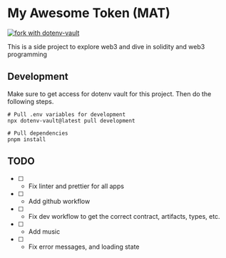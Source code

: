 # My Awesome Token (MAT)

[![fork with dotenv-vault](https://badge.dotenv.org/fork.svg?r=1)](https://vault.dotenv.org/project/vlt_8f144d8f7249b04f93cf4eb7abd3670b2363fed122732e4f3a5a1ef4c044bc6d/example)

This is a side project to explore web3 and dive in solidity and web3 programming

## Development

Make sure to get access for dotenv vault for this project. Then do the following steps.

```
# Pull .env variables for development
npx dotenv-vault@latest pull development

# Pull dependencies
pnpm install
```

## TODO

- [ ] - Fix linter and prettier for all apps
- [ ] - Add github workflow
- [ ] - Fix dev workflow to get the correct contract, artifacts, types, etc.
- [ ] - Add music
- [ ] - Fix error messages, and loading state